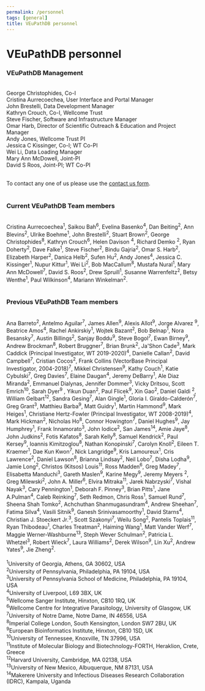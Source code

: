```yaml
---
permalink: /personnel
tags: [general]
title: VEuPathDB personnel
---
```

<h1>VEuPathDB personnel</h1>

<div class="static-content">

<h3>VEuPathDB Management</h3><br>

<div>
George Christophides, Co-I<br>
Cristina Aurrecoechea, User Interface and Portal Manager<br>
John Brestelli, Data Development Manager<br>
Kathryn Crouch, Co-I, Wellcome Trust<br>
Steve Fischer, Software and Infrastructure Manager<br>
Omar Harb, Director of Scientific Outreach & Education and Project Manager<br>
Andy Jones, Wellcome Trust PI <br>
Jessica C Kissinger, Co-I; WT Co-PI<br>
Wei Li, Data Loading Manager<br>
Mary Ann McDowell, Joint-PI<br>
David S Roos, Joint-PI; WT Co-PI<br><br>
    
To contact any one of us please use the <a href="/a/app/contact-us">contact us form</a>.<br><br>

<h3>Current VEuPathDB Team members</h3>
    <br>
    Cristina Aurrecoechea<sup>1</sup>, Saikou Bah<sup>6</sup>, Evelina Basenko<sup>4</sup>, Dan Beiting<sup>2</sup>, Ann Blevins<sup>2</sup>, Ulrike Boehme<sup>1</sup>, John Brestelli<sup>2</sup>, Stuart Brown<sup>2</sup>, George Christophides<sup>8</sup>, Kathryn Crouch<sup>6</sup>, Helen Davison <sup>4</sup>, Richard Demko <sup>2</sup>, Ryan Doherty<sup>2</sup>, Dave Falke<sup>1</sup>, Steve Fischer<sup>2</sup>, Bindu Gajria<sup>2</sup>, Omar S. Harb<sup>2</sup>, Elizabeth Harper<sup>2</sup>, Danica Helb<sup>2</sup>, Sufen Hu<sup>2</sup>, Andy Jones<sup>4</sup>, Jessica C. Kissinger<sup>1</sup>, Nupur Kittur<sup>1</sup>, Wei Li<sup>2</sup>, Bob MacCallum<sup>8</sup>, Mustafa Nural<sup>1</sup>, Mary Ann McDowell<sup>7</sup>, David S. Roos<sup>2</sup>, Drew Spruill<sup>1</sup>, Susanne Warrenfeltz<sup>2</sup>, Betsy Wenthe<sup>1</sup>,  Paul Wilkinson<sup>4</sup>, Mariann Winkelman<sup>2</sup>.
    <br><br>
<h3>Previous VEuPathDB Team members</h3>
<br>
    Ana Barreto<sup>2</sup>, Antelmo Aguilar<sup>7</sup>, James Allen<sup>9</sup>, Alexis Allot<sup>9</sup>, Jorge Alvarez <sup>9</sup>, Beatrice Amos<sup>4</sup>, Rachel Ankirskiy<sup>1</sup>, Wojtek Bazant<sup>2</sup>, Bob Belnap<sup>1</sup>, Nora Besansky<sup>7</sup>, Austin Billings<sup>2</sup>, Sanjay Boddu<sup>9</sup>, Steve Bogol<sup>7</sup>, Ewan Birney<sup>9</sup>, Andrew Brockman<sup>8</sup>, Robert Bruggner<sup>7</sup>, Brian Brunk<sup>2</sup>, Ja'Shon Cade<sup>3</sup>, Mark Caddick (Principal Investigator, WT 2019-2020)<sup>4</sup>, Danielle Callan<sup>2</sup>, David Campbell<sup>7</sup>, Cristian Cocos<sup>2</sup>, Frank Collins (VectorBase Principal Investigator, 2004-2018)<sup>7</sup>, Mikkel Christensen<sup>9</sup>, Kathy Couch<sup>1</sup>, Katie Cybulski<sup>7</sup>, Greg Davies<sup>7</sup>, Elaine Daugan<sup>4</sup>, Jeremy DeBarry<sup>1</sup>, Ale Diaz Miranda<sup>2</sup>, Emmanuel Dialynas, Jennifer Dommer<sup>3</sup>, Vicky Dritsou, Scott Emrich<sup>10</sup>, Sarah Dyer<sup>9</sup> , Yikun Duan<sup>2</sup>, Paul Flicek<sup>9</sup>, Xin Gao<sup>2</sup>, Daniel Galdi <sup>2</sup>, William Gelbart<sup>12</sup>, Sandra Gesing<sup>7</sup>, Alan Gingle<sup>1</sup>, Gloria I. Giraldo-Calderón<sup>7</sup>, Greg Grant<sup>3</sup>, Matthieu Barba<sup>9</sup>, Matt Guidry<sup>1</sup>, Martin Hammond<sup>9</sup>, Mark Heiges<sup>1</sup>, Christiane Hertz-Fowler (Principal Investigator, WT 2008-2019)<sup>4</sup>, Mark Hickman<sup>2</sup>, Nicholas Ho<sup>8</sup>, Connor Howington<sup>7</sup>, Daniel Hughes<sup>9</sup>, Jay Humphrey<sup>1</sup>, Frank Innamorato<sup>3</sup>, John Iodice<sup>2</sup>, San James<sup>14</sup>, Amie Jaye<sup>8</sup>, John Judkins<sup>2</sup>, Fotis Kafatos<sup>8</sup>, Sarah Kelly<sup>8</sup>, Samuel Kendrick<sup>2</sup>, Paul Kersey<sup>9</sup>, Ioannis Kimitzoglou<sup>8</sup>, Nathan Konopinski<sup>7</sup>, Carolyn Knoll<sup>2</sup>, Eileen T. Kraemer<sup>1</sup>, Dae Kun Kwon<sup>7</sup>, Nick Langridge<sup>9</sup>, Kris Lamoureux<sup>1</sup>, Cris Lawrence<sup>2</sup>, Daniel Lawson<sup>8</sup>, Brianna Lindsay<sup>2</sup>, Neil Lobo<sup>7</sup>, Disha Lodha<sup>9</sup>, Jamie Long<sup>2</sup>, Christos (Kitsos) Louis<sup>11</sup>, Ross Madden<sup>6</sup>, Greg Madey<sup>7</sup>, Elisabetta Manduchi<sup>3</sup>, Gareth Maslen<sup>9</sup>, Karine Megy<sup>9</sup>, Jeremy Meyers <sup>2</sup>, Greg Milewski<sup>2</sup>, John A. Miller<sup>6</sup>, Elvira Mitraka<sup>11</sup>, Jarek Nabrzyski<sup>7</sup>, Vishal Nayak<sup>3</sup>, Cary Pennington<sup>1</sup>, Deborah F. Pinney<sup>3</sup>, Brian Pitts<sup>1</sup>, Jane A.Pulman<sup>4</sup>, Caleb Reinking<sup>7</sup>, Seth Redmon, Chris Ross<sup>1</sup>, Samuel Rund<sup>7</sup>, Sheena Shah Tomko<sup>2</sup>, Achchuthan Shanmugasundram<sup>4</sup>, Andrew Sheehan<sup>7</sup>, Fatima Silva<sup>4</sup>, Vasili Sitnik<sup>9</sup>, Ganesh Srinivasamoorthy<sup>1</sup>, David Starns<sup>4</sup>, Christian J. Stoeckert Jr.<sup>3</sup>, Scott Szakonyi<sup>7</sup>, Weilu Song<sup>2</sup>, Pantelis Toplais<sup>11</sup>, Ryan Thibodeau<sup>1</sup>, Charles Treatman<sup>2</sup>, Haiming Wang<sup>1</sup>, Matt Vander Werf<sup>7</sup>, Maggie Werner-Washburne<sup>13</sup>, Steph Wever Schulman<sup>2</sup>, Patricia L. Whetzel<sup>3</sup>, Robert Wieck<sup>7</sup>, Laura Williams<sup>2</sup>, Derek Wilson<sup>9</sup>, Lin Xu<sup>2</sup>, Andrew Yates<sup>9</sup>, Jie Zheng<sup>2</sup>.
    <br><br>
<sup>1</sup>University of Georgia, Athens, GA 30602, USA<br>
<sup>2</sup>University of Pennsylvania, Philadelphia, PA 19104, USA<br>
<sup>3</sup>University of Pennsylvania School of Medicine, Philadelphia, PA 19104, USA<br>
<sup>4</sup>University of Liverpool, L69 3BX, UK<br>
<sup>5</sup>Wellcome Sanger Institute, Hinxton, CB10 1RQ, UK<br>
<sup>6</sup>Wellcome Centre for Integrative Parasitology, University of Glasgow, UK<br>
<sup>7</sup>University of Notre Dame, Notre Dame, IN  46556, USA<br>
<sup>8</sup>Imperial College London, South Kensington, London SW7 2BU, UK<br>
<sup>9</sup>European Bioinformatics Institute, Hinxton, CB10 1SD, UK<br>
<sup>10</sup>University of Tennessee, Knoxville, TN 37996, USA<br>
<sup>11</sup>Institute of Molecular Biology and Biotechnology-FORTH, Heraklion, Crete, Greece<br>
<sup>12</sup>Harvard University, Cambridge, MA 02138, USA<br>
<sup>13</sup>University of New Mexico, Albuquerque, NM 87131, USA<br>
<sup>14</sup>Makerere University and Infectious Diseases Research Collaboration (IDRC), Kampala, Uganda<br>
</div>
